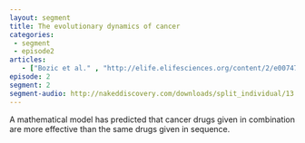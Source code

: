```yaml
---
layout: segment
title: The evolutionary dynamics of cancer
categories:
 - segment
 - episode2
articles:
   - ["Bozic et al." , "http://elife.elifesciences.org/content/2/e00747"]
episode: 2
segment: 2
segment-audio: http://nakeddiscovery.com/downloads/split_individual/13.07.16/eLife_Podcast_13.07_1001052.mp3
---
```


A mathematical model has predicted that cancer drugs given in combination are more effective than the same drugs given in sequence.
